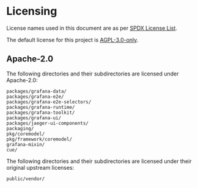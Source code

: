 # Licensing

License names used in this document are as per [SPDX License List](https://spdx.org/licenses/).

The default license for this project is [AGPL-3.0-only](LICENSE).

## Apache-2.0

The following directories and their subdirectories are licensed under Apache-2.0:

```
packages/grafana-data/
packages/grafana-e2e/
packages/grafana-e2e-selectors/
packages/grafana-runtime/
packages/grafana-toolkit/
packages/grafana-ui/
packages/jaeger-ui-components/
packaging/
pkg/coremodel/
pkg/framework/coremodel/
grafana-mixin/
cue/
```

The following directories and their subdirectories are licensed under their original upstream licenses:

```
public/vendor/
```
